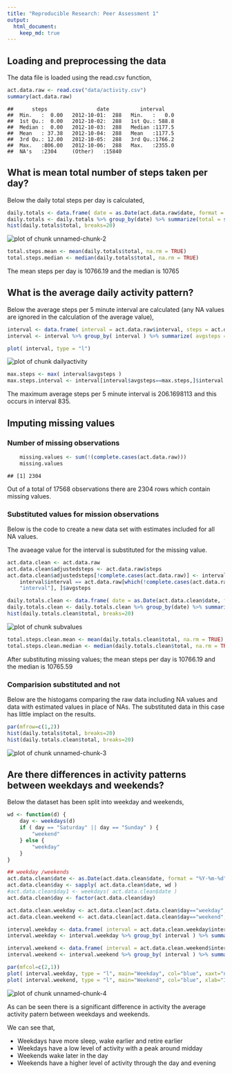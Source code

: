 ```yaml
---
title: "Reproducible Research: Peer Assessment 1"
output: 
  html_document:
    keep_md: true
---
```



## Loading and preprocessing the data

The data file is loaded using the read.csv function,


```r
act.data.raw <- read.csv("data/activity.csv")
summary(act.data.raw)
```

```
##      steps                date          interval     
##  Min.   :  0.00   2012-10-01:  288   Min.   :   0.0  
##  1st Qu.:  0.00   2012-10-02:  288   1st Qu.: 588.8  
##  Median :  0.00   2012-10-03:  288   Median :1177.5  
##  Mean   : 37.38   2012-10-04:  288   Mean   :1177.5  
##  3rd Qu.: 12.00   2012-10-05:  288   3rd Qu.:1766.2  
##  Max.   :806.00   2012-10-06:  288   Max.   :2355.0  
##  NA's   :2304     (Other)   :15840
```

## What is mean total number of steps taken per day?

Below the daily total steps per day is calculated,




```r
daily.totals <- data.frame( date = as.Date(act.data.raw$date, format = "%Y-%m-%d"), steps = act.data.raw$steps )
daily.totals <- daily.totals %>% group_by(date) %>% summarize(total = sum(steps)) 
hist(daily.totals$total, breaks=20)
```

![plot of chunk unnamed-chunk-2](figure/unnamed-chunk-2-1.png) 

```r
total.steps.mean <- mean(daily.totals$total, na.rm = TRUE)
total.steps.median <- median(daily.totals$total, na.rm = TRUE)
```

The mean steps per day is 10766.19 and the median is 10765

## What is the average daily activity pattern?

Below the average steps per 5 minute interval are calculated (any NA values are ignored in the calculation of the average value),


```r
interval <- data.frame( interval = act.data.raw$interval, steps = act.data.raw$steps )
interval <- interval %>% group_by( interval ) %>% summarize( avgsteps = mean(steps, na.rm = TRUE))

plot( interval, type = "l")
```

![plot of chunk dailyactivity](figure/dailyactivity-1.png) 

```r
max.steps <- max( interval$avgsteps )
max.steps.interval <- interval[interval$avgsteps==max.steps,]$interval
```

The maximum average steps per 5 minute interval is 206.1698113 and this occurs in interval 835.

## Imputing missing values

### Number of missing observations


```r
    missing.values <- sum(!(complete.cases(act.data.raw)))
    missing.values
```

```
## [1] 2304
```
Out of a total of 17568 observations there are 2304 rows which contain missing values.

### Substituted values for mission observations

Below is the code to create a new data set with estimates included for all NA values.

The avaeage value for the interval is substituted for the missing value.


```r
act.data.clean <- act.data.raw
act.data.clean$adjustedsteps <- act.data.raw$steps
act.data.clean$adjustedsteps[!complete.cases(act.data.raw)] <- interval[ 
    interval$interval == act.data.raw[which(!complete.cases(act.data.raw)),
    "interval"], ]$avgsteps

daily.totals.clean <- data.frame( date = as.Date(act.data.clean$date, format = "%Y-%m-%d"), steps = act.data.clean$adjustedsteps )
daily.totals.clean <- daily.totals.clean %>% group_by(date) %>% summarize(total = sum(steps)) 
hist(daily.totals.clean$total, breaks=20)
```

![plot of chunk subvalues](figure/subvalues-1.png) 

```r
total.steps.clean.mean <- mean(daily.totals.clean$total, na.rm = TRUE)
total.steps.clean.median <- median(daily.totals.clean$total, na.rm = TRUE)
```

After substituting missing values; the mean steps per day is 10766.19 and the median is 10765.59


### Comparision substituted and not

Below are the histogams comparing the raw data including NA values and data with estimated values in place of NAs. The substituted data in this case has little implact on the results.


```r
par(mfrow=c(1,2))
hist(daily.totals$total, breaks=20)
hist(daily.totals.clean$total, breaks=20)
```

![plot of chunk unnamed-chunk-3](figure/unnamed-chunk-3-1.png) 

## Are there differences in activity patterns between weekdays and weekends?

Below the dataset has been split into weekday and weekends,


```r
wd <- function(d) {
    day <- weekdays(d)
    if ( day == "Saturday" || day == "Sunday" ) {
        "weekend"
    } else {
        "weekday"
    }
}

## weekday /weekends
act.data.clean$date <- as.Date(act.data.clean$date, format = "%Y-%m-%d")
act.data.clean$day <- sapply( act.data.clean$date, wd )
#act.data.clean$day1 <- weekdays( act.data.clean$date )
act.data.clean$day <- factor(act.data.clean$day)

act.data.clean.weekday <- act.data.clean[act.data.clean$day=="weekday",]
act.data.clean.weekend <- act.data.clean[act.data.clean$day=="weekend",]

interval.weekday <- data.frame( interval = act.data.clean.weekday$interval, steps = act.data.clean.weekday$steps )
interval.weekday <- interval.weekday %>% group_by( interval ) %>% summarize( avgsteps = mean(steps, na.rm = TRUE))

interval.weekend <- data.frame( interval = act.data.clean.weekend$interval, steps = act.data.clean.weekend$steps )
interval.weekend <- interval.weekend %>% group_by( interval ) %>% summarize( avgsteps = mean(steps, na.rm = TRUE))

par(mfcol=c(2,1))
plot( interval.weekday, type = "l", main="Weekday", col="blue", xaxt="n", xlab="")
plot( interval.weekend, type = "l", main="Weekend", col="blue", xlab="Interval")
```

![plot of chunk unnamed-chunk-4](figure/unnamed-chunk-4-1.png) 

As can be seen there is a significant difference in activity the average activity patern between weekdays and weekends.

We can see that,

+ Weekdays have more sleep, wake earlier and retire earlier
+ Weekdays have a low level of activity with a peak around midday 
+ Weekends wake later in the day
+ Weekends have a higher level of activity through the day and evening
